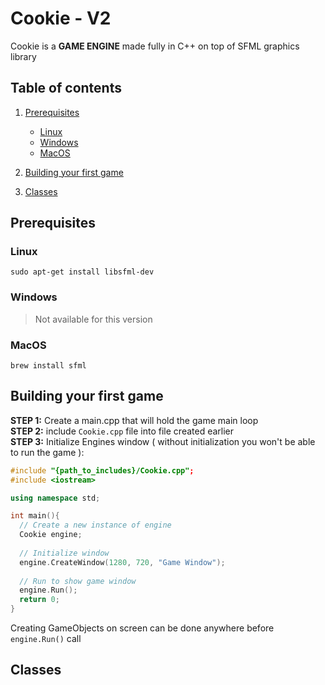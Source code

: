 # Cookie - V2
Cookie is a **GAME ENGINE** made fully in C++ on top of SFML graphics library
## Table of contents
1. [Prerequisites](#prerequisites)

   - [Linux](#linux)
   - [Windows](#windows)
   - [MacOS](#windows)

2. [Building your first game](#building-your-first-game)
3. [Classes](#classes)

## Prerequisites

### Linux
```
sudo apt-get install libsfml-dev
```
### Windows
> Not available for this version
### MacOS
```
brew install sfml
```

## Building your first game
**STEP 1:** Create a main.cpp that will hold the game main loop  
**STEP 2:** include `Cookie.cpp` file into file created earlier  
**STEP 3:** Initialize Engines window ( without initialization you won't be able to run the game ):
```cpp
#include "{path_to_includes}/Cookie.cpp";
#include <iostream>

using namespace std;

int main(){
  // Create a new instance of engine
  Cookie engine;
  
  // Initialize window
  engine.CreateWindow(1280, 720, "Game Window");
  
  // Run to show game window
  engine.Run();
  return 0;
}
```

Creating GameObjects on screen can be done anywhere before `engine.Run()` call

## Classes
